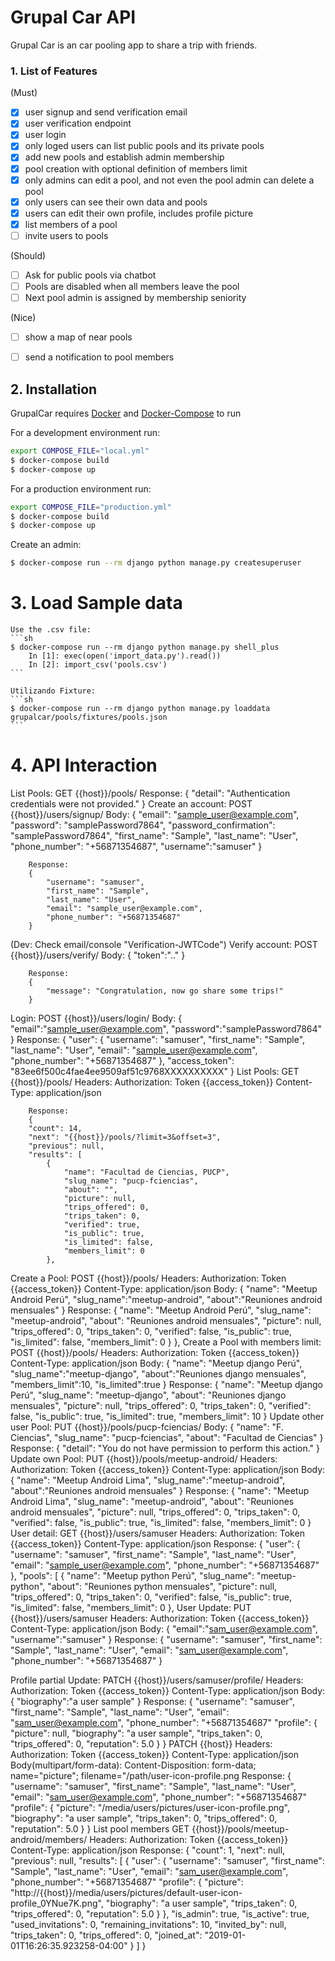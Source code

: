 # Grupal Car API

Grupal Car is an car pooling app to share a trip with friends.

### 1. List of Features 
  (Must)
  - [X] user signup and send verification email
  - [X] user verification endpoint
  - [X] user login
  - [X] only loged users can list public pools and its private pools
  - [X] add new pools and establish admin membership
  - [X] pool creation with optional definition of members limit
  - [X] only admins can edit a pool, and not even the pool admin can delete a pool
  - [X] only users can see their own data and pools
  - [X] users can edit their own profile, includes profile picture
  - [X] list members of a pool
  - [ ] invite users to pools

  (Should) 
  - [ ] Ask for public pools via chatbot
  - [ ] Pools are disabled when all members leave the pool
  - [ ] Next pool admin is assigned by membership seniority

  (Nice)
  - [ ] show a map of near pools
  - [ ] send a notification to pool members



## 2. Installation
  GrupalCar requires [Docker](https://www.docker.com/) and [Docker-Compose](https://docs.docker.com/compose/) to run

  For a development environment run:  

  ```sh
  export COMPOSE_FILE="local.yml"
  $ docker-compose build
  $ docker-compose up
  ```

  For a production environment run:

  ```sh
  export COMPOSE_FILE="production.yml"
  $ docker-compose build
  $ docker-compose up
  ```  

  Create an admin:
  ```sh
  $ docker-compose run --rm django python manage.py createsuperuser
  ```

# 3. Load Sample data

    Use the .csv file:
    ```sh
    $ docker-compose run --rm django python manage.py shell_plus
        In [1]: exec(open('import_data.py').read())     
        In [2]: import_csv('pools.csv') 
    ```

    Utilizando Fixture:
    ```sh
    $ docker-compose run --rm django python manage.py loaddata grupalcar/pools/fixtures/pools.json
    ```

# 4. API Interaction

List Pools:
    GET     {{host}}/pools/
        Response:
        {
            "detail": "Authentication credentials were not provided."
        }
Create an account:
    POST    {{host}}/users/signup/
        Body:
        { 
            "email": "sample_user@example.com",
            "password": "samplePassword7864",
            "password_confirmation": "samplePassword7864",
            "first_name": "Sample",
            "last_name": "User",
            "phone_number": "+56871354687",
            "username":"samuser"
        }

        Response:
        {
            "username": "samuser",
            "first_name": "Sample",
            "last_name": "User",
            "email": "sample_user@example.com",
            "phone_number": "+56871354687"
        }
(Dev: Check email/console "Verification-JWTCode")
Verify account:
    POST    {{host}}/users/verify/
        Body:
        {
            "token":"<part-1>.<part-2>.<part-3>"
        }

        Response:
        {
            "message": "Congratulation, now go share some trips!"
        }
Login:
    POST    {{host}}/users/login/
        Body:
        {
            "email":"sample_user@example.com",
            "password":"samplePassword7864"
        }
        Response:
        {
            "user": {
                "username": "samuser",
                "first_name": "Sample",
                "last_name": "User",
                "email": "sample_user@example.com",
                "phone_number": "+56871354687"
            },
            "access_token": "83ee6f500c4fae4ee9509af51c9768XXXXXXXXXX"
        }
List Pools:
    GET     {{host}}/pools/
        Headers:
            Authorization: Token {{access_token}}
            Content-Type: application/json

        Response:
        {
        "count": 14,
        "next": "{{host}}/pools/?limit=3&offset=3",
        "previous": null,
        "results": [
            {
                "name": "Facultad de Ciencias, PUCP",
                "slug_name": "pucp-fciencias",
                "about": "",
                "picture": null,
                "trips_offered": 0,
                "trips_taken": 0,
                "verified": true,
                "is_public": true,
                "is_limited": false,
                "members_limit": 0
            },
Create a Pool:
    POST    {{host}}/pools/
        Headers:
            Authorization: Token {{access_token}}
            Content-Type: application/json
        Body:
        {
            "name": "Meetup Android Perú",
            "slug_name":"meetup-android",
            "about":"Reuniones android mensuales"
        }
        Response:
        {
            "name": "Meetup Android Perú",
            "slug_name": "meetup-android",
            "about": "Reuniones android mensuales",
            "picture": null,
            "trips_offered": 0,
            "trips_taken": 0,
            "verified": false,
            "is_public": true,
            "is_limited": false,
            "members_limit": 0
        }
            },
Create a Pool with members limit:
    POST    {{host}}/pools/
        Headers:
            Authorization: Token {{access_token}}
            Content-Type: application/json
        Body:
        {
            "name": "Meetup django Perú",
            "slug_name":"meetup-django",
            "about":"Reuniones django mensuales",
            "members_limit":10,
            "is_limited":true
        }
        Response:
        { 
            "name": "Meetup django Perú",
            "slug_name": "meetup-django",
            "about": "Reuniones django mensuales",
            "picture": null,
            "trips_offered": 0,
            "trips_taken": 0,
            "verified": false,
            "is_public": true,
            "is_limited": true,
            "members_limit": 10
        }
Update other user Pool:
    PUT     {{host}}/pools/pucp-fciencias/
        Body:
        {
            "name": "F. Ciencias",
            "slug_name": "pucp-fciencias",
            "about": "Facultad de Ciencias"
        }
        Response:
        {
            "detail": "You do not have permission to perform this action."
        }
Update own Pool:
    PUT     {{host}}/pools/meetup-android/
        Headers:
            Authorization: Token {{access_token}}
            Content-Type: application/json
        Body:
        {
            "name": "Meetup Android Lima",
            "slug_name":"meetup-android",
            "about":"Reuniones android mensuales"
        }
        Response:
        {
            "name": "Meetup Android Lima",
            "slug_name": "meetup-android",
            "about": "Reuniones android mensuales",
            "picture": null,
            "trips_offered": 0,
            "trips_taken": 0,
            "verified": false,
            "is_public": true,
            "is_limited": false,
            "members_limit": 0
        }
User detail:
    GET     {{host}}/users/samuser
        Headers:
            Authorization: Token {{access_token}}
            Content-Type: application/json
        Response:
        {
            "user": {
                "username": "samuser",
                "first_name": "Sample",
                "last_name": "User",
                "email": "sample_user@example.com",
                "phone_number": "+56871354687"
            },
            "pools": [
                {
                    "name": "Meetup python Perú",
                    "slug_name": "meetup-python",
                    "about": "Reuniones python mensuales",
                    "picture": null,
                    "trips_offered": 0,
                    "trips_taken": 0,
                    "verified": false,
                    "is_public": true,
                    "is_limited": false,
                    "members_limit": 0
                },
User Update:
    PUT     {{host}}/users/samuser
        Headers:
            Authorization: Token {{access_token}}
            Content-Type: application/json
        Body:
        {
            "email":"sam_user@example.com",
            "username":"samuser"
        }
        Response:
        {
            "username": "samuser",
            "first_name": "Sample",
            "last_name": "User",
            "email": "sam_user@example.com",
            "phone_number": "+56871354687"
        }

Profile partial Update:
    PATCH   {{host}}/users/samuser/profile/
        Headers:
            Authorization: Token {{access_token}}
            Content-Type: application/json
        Body:
        {
            "biography":"a user sample"
        }
        Response:
        {
            "username": "samuser",
            "first_name": "Sample",
            "last_name": "User",
            "email": "sam_user@example.com",
            "phone_number": "+56871354687"
            "profile": {
                "picture": null,
                "biography": "a user sample",
                "trips_taken": 0,
                "trips_offered": 0,
                "reputation": 5.0
            }
        }
    PATCH {{host}}
        Headers:
            Authorization: Token {{access_token}}
            Content-Type: application/json
        Body(multipart/form-data):
            Content-Disposition: form-data; name="picture"; filename="/path/user-icon-profile.png
        Response:
        {
            "username": "samuser",
            "first_name": "Sample",
            "last_name": "User",
            "email": "sam_user@example.com",
            "phone_number": "+56871354687"
            "profile": {
                "picture": "/media/users/pictures/user-icon-profile.png",
                "biography": "a user sample",
                "trips_taken": 0,
                "trips_offered": 0,
                "reputation": 5.0
            }
        }
List pool members
    GET     {{host}}/pools/meetup-android/members/
        Headers:
            Authorization: Token {{access_token}}
            Content-Type: application/json
        Response:
            {
                "count": 1,
                "next": null,
                "previous": null,
                "results": [
                    {
                        "user": {
                            "username": "samuser",
                            "first_name": "Sample",
                            "last_name": "User",
                            "email": "sam_user@example.com",
                            "phone_number": "+56871354687"
                            "profile": {
                                "picture": "http://{{host}}/media/users/pictures/default-user-icon-profile_0YNue7K.png",
                                "biography": "a user sample",
                                "trips_taken": 0,
                                "trips_offered": 0,
                                "reputation": 5.0
                            }
                        },
                        "is_admin": true,
                        "is_active": true,
                        "used_invitations": 0,
                        "remaining_invitations": 10,
                        "invited_by": null,
                        "trips_taken": 0,
                        "trips_offered": 0,
                        "joined_at": "2019-01-01T16:26:35.923258-04:00"
                    }
                ]
            }
